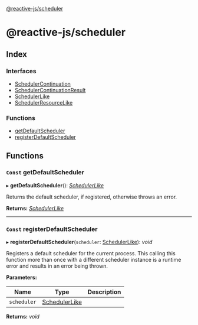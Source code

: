 [@reactive-js/scheduler](README.md)

# @reactive-js/scheduler

## Index

### Interfaces

* [SchedulerContinuation](interfaces/schedulercontinuation.md)
* [SchedulerContinuationResult](interfaces/schedulercontinuationresult.md)
* [SchedulerLike](interfaces/schedulerlike.md)
* [SchedulerResourceLike](interfaces/schedulerresourcelike.md)

### Functions

* [getDefaultScheduler](README.md#const-getdefaultscheduler)
* [registerDefaultScheduler](README.md#const-registerdefaultscheduler)

## Functions

### `Const` getDefaultScheduler

▸ **getDefaultScheduler**(): *[SchedulerLike](interfaces/schedulerlike.md)*

Returns the default scheduler, if registered, otherwise throws an error.

**Returns:** *[SchedulerLike](interfaces/schedulerlike.md)*

___

### `Const` registerDefaultScheduler

▸ **registerDefaultScheduler**(`scheduler`: [SchedulerLike](interfaces/schedulerlike.md)): *void*

Registers a default scheduler for the current process. This calling this
function more than once with a different scheduler instance is a runtime
error and results in an error being thrown.

**Parameters:**

Name | Type | Description |
------ | ------ | ------ |
`scheduler` | [SchedulerLike](interfaces/schedulerlike.md) |   |

**Returns:** *void*
